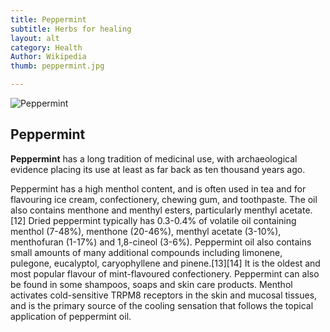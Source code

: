 ```yaml
---
title: Peppermint
subtitle: Herbs for healing
layout: alt
category: Health
Author: Wikipedia
thumb: peppermint.jpg

---
```


![Peppermint]({{site.baseurl}}/img/health/peppermint.jpg)

## Peppermint

**Peppermint** has a long tradition of medicinal use, with archaeological evidence placing its use at least as far back as ten thousand years ago.

Peppermint has a high menthol content, and is often used in tea and for flavouring ice cream, confectionery, chewing gum, and toothpaste. The oil also contains menthone and menthyl esters, particularly menthyl acetate.[12] Dried peppermint typically has 0.3-0.4% of volatile oil containing menthol (7-48%), menthone (20-46%), menthyl acetate (3-10%), menthofuran (1-17%) and 1,8-cineol (3-6%). Peppermint oil also contains small amounts of many additional compounds including limonene, pulegone, eucalyptol, caryophyllene and pinene.[13][14] It is the oldest and most popular flavour of mint-flavoured confectionery. Peppermint can also be found in some shampoos, soaps and skin care products. Menthol activates cold-sensitive TRPM8 receptors in the skin and mucosal tissues, and is the primary source of the cooling sensation that follows the topical application of peppermint oil.